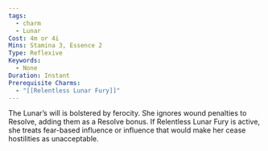 ```yaml
---
tags:
  - charm
  - Lunar
Cost: 4m or 4i
Mins: Stamina 3, Essence 2
Type: Reflexive
Keywords:
  - None
Duration: Instant
Prerequisite Charms:
  - "[[Relentless Lunar Fury]]"
---
```

The Lunar’s will is bolstered by ferocity. She ignores wound penalties to Resolve, adding them as a Resolve bonus. If Relentless Lunar Fury is active, she treats fear-based influence or influence that would make her cease hostilities as unacceptable.